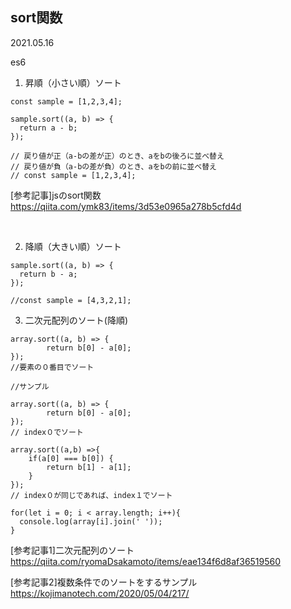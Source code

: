 ## sort関数

2021.05.16

es6

1. 昇順（小さい順）ソート
```
const sample = [1,2,3,4];

sample.sort((a, b) => {
  return a - b;
});

// 戻り値が正（a-bの差が正）のとき、aをbの後ろに並べ替え
// 戻り値が負（a-bの差が負）のとき、aをbの前に並べ替え
// const sample = [1,2,3,4];
```

[参考記事]jsのsort関数
https://qiita.com/ymk83/items/3d53e0965a278b5cfd4d

<br>


2. 降順（大きい順）ソート
```
sample.sort((a, b) => {
  return b - a;
});

//const sample = [4,3,2,1];
```


3. 二次元配列のソート(降順)
```
array.sort((a, b) => {
        return b[0] - a[0];
});
//要素の０番目でソート
```
```
//サンプル

array.sort((a, b) => {
        return b[0] - a[0];
});
// index０でソート

array.sort((a,b) =>{
    if(a[0] === b[0]) {
        return b[1] - a[1];
    }
});
// index０が同じであれば、index１でソート

for(let i = 0; i < array.length; i++){
  console.log(array[i].join(' '));
}
```
[参考記事1]二次元配列のソート
https://qiita.com/ryomaDsakamoto/items/eae134f6d8af36519560

[参考記事2]複数条件でのソートをするサンプル
https://kojimanotech.com/2020/05/04/217/